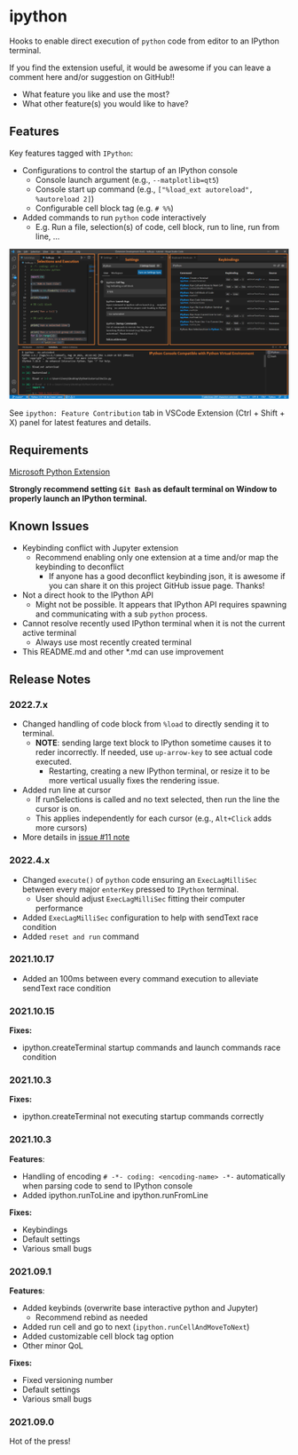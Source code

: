 # ipython

Hooks to enable direct execution of `python` code from editor to an
IPython terminal.

If you find the extension useful, it would be awesome if you can leave a comment
 here and/or suggestion on GitHub!!
- What feature you like and use the most?
- What other feature(s) you would like to have?
## Features

Key features tagged with `IPython`:
- Configurations to control the startup of an IPython console
  - Console launch argument (e.g., `--matplotlib=qt5`)
  - Console start up command (e.g., `["%load_ext autoreload", %autoreload 2]`)
  - Configurable cell block tag (e.g. `# %%`)
- Added commands to run `python` code interactively
  - E.g. Run a file, selection(s) of code, cell block, run to line, run from line, ...

![feature X](md_img/vscode-ipython.png)

See `ipython: Feature Contribution` tab in VSCode Extension (Ctrl + Shift + X) panel for latest features and details.

## Requirements

[Microsoft Python Extension](https://marketplace.visualstudio.com/items?itemName=ms-python.python)

**Strongly recommend setting `Git Bash` as default terminal on Window to properly launch an IPython terminal.**

## Known Issues
- Keybinding conflict with Jupyter extension
  - Recommend enabling only one extension at a time and/or map the keybinding to
  deconflict
    - If anyone has a good deconflict keybinding json, it is awesome if you can
    share it on this project GitHub issue page. Thanks!
- Not a direct hook to the IPython API
  - Might not be possible. It appears that IPython API requires spawning and
  communicating with a sub `python` process.
- Cannot resolve recently used IPython terminal when it is not the current
active terminal
  - Always use most recently created terminal
- This README.md and other *.md can use improvement

## Release Notes

### 2022.7.x
- Changed handling of code block from `%load` to directly sending it to terminal.
  - **NOTE**: sending large text block to IPython sometime causes it to reder
  incorrectly. If needed, use `up-arrow-key` to see actual code executed.
    - Restarting, creating a new IPython terminal, or resize it to be more
    vertical usually fixes the rendering issue.
- Added run line at cursor
  - If runSelections is called and no text selected, then run the line the
  cursor is on.
  - This applies independently for each cursor (e.g., `Alt+Click` adds more cursors)
- More details in [issue #11 note](https://github.com/hoangKnLai/vscode-ipython/issues/11#issuecomment-1186551199)
### 2022.4.x
- Changed `execute()` of `python` code ensuring an `ExecLagMilliSec` between
every major `enterKey` pressed to `IPython` terminal.
  - User should adjust `ExecLagMilliSec` fitting their computer performance
- Added `ExecLagMilliSec` configuration to help with sendText race condition
- Added `reset and run` command

### 2021.10.17
- Added an 100ms between every command execution to alleviate sendText
race condition

### 2021.10.15

**Fixes:**
- ipython.createTerminal startup commands and launch commands race condition

### 2021.10.3

**Fixes:**
- ipython.createTerminal not executing startup commands correctly

### 2021.10.3

**Features**:
- Handling of encoding `# -*- coding: <encoding-name> -*-` automatically when
parsing code to send to IPython console
- Added ipython.runToLine and ipython.runFromLine

**Fixes:**
- Keybindings
- Default settings
- Various small bugs

### 2021.09.1

**Features**:
- Added keybinds (overwrite base interactive python and Jupyter)
  - Recommend rebind as needed
- Added run cell and go to next (`ipython.runCellAndMoveToNext`)
- Added customizable cell block tag option
- Other minor QoL

**Fixes:**
- Fixed versioning number
- Default settings
- Various small bugs

### 2021.09.0
Hot of the press!

